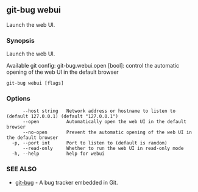 ## git-bug webui

Launch the web UI.

### Synopsis

Launch the web UI.

Available git config:
  git-bug.webui.open [bool]: control the automatic opening of the web UI in the default browser


```
git-bug webui [flags]
```

### Options

```
      --host string   Network address or hostname to listen to (default 127.0.0.1) (default "127.0.0.1")
      --open          Automatically open the web UI in the default browser
      --no-open       Prevent the automatic opening of the web UI in the default browser
  -p, --port int      Port to listen to (default is random)
      --read-only     Whether to run the web UI in read-only mode
  -h, --help          help for webui
```

### SEE ALSO

* [git-bug](git-bug.md)	 - A bug tracker embedded in Git.

